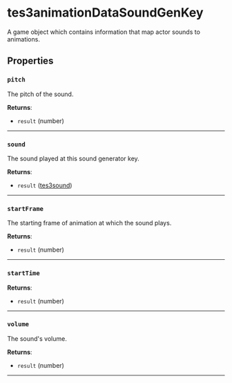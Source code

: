 <!---
	This file is autogenerated. Do not edit this file manually. Your changes will be ignored.
	More information: https://github.com/MWSE/MWSE/tree/master/docs
-->

# tes3animationDataSoundGenKey

A game object which contains information that map actor sounds to animations.

## Properties

### `pitch`

The pitch of the sound.

**Returns**:

* `result` (number)

***

### `sound`

The sound played at this sound generator key.

**Returns**:

* `result` ([tes3sound](../../types/tes3sound))

***

### `startFrame`

The starting frame of animation at which the sound plays.

**Returns**:

* `result` (number)

***

### `startTime`



**Returns**:

* `result` (number)

***

### `volume`

The sound's volume.

**Returns**:

* `result` (number)

***

